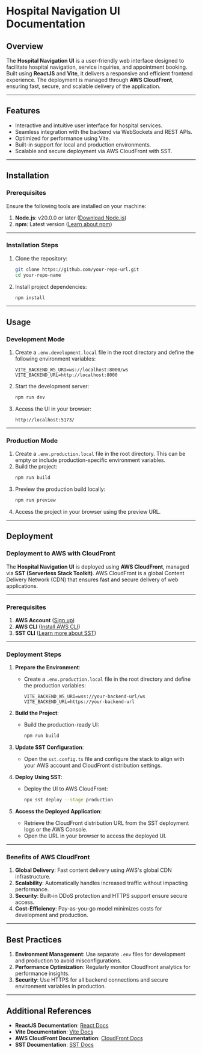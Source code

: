 # Hospital Navigation UI Documentation

## Overview

The **Hospital Navigation UI** is a user-friendly web interface designed to facilitate hospital navigation, service inquiries, and appointment booking. Built using **ReactJS** and **Vite**, it delivers a responsive and efficient frontend experience. The deployment is managed through **AWS CloudFront**, ensuring fast, secure, and scalable delivery of the application.

---

## Features

- Interactive and intuitive user interface for hospital services.
- Seamless integration with the backend via WebSockets and REST APIs.
- Optimized for performance using Vite.
- Built-in support for local and production environments.
- Scalable and secure deployment via AWS CloudFront with SST.

---

## Installation

### Prerequisites

Ensure the following tools are installed on your machine:

1. **Node.js**: v20.0.0 or later ([Download Node.js](https://nodejs.org/))  
2. **npm**: Latest version ([Learn about npm](https://docs.npmjs.com/))

---

### Installation Steps

1. Clone the repository:
    ```bash
    git clone https://github.com/your-repo-url.git
    cd your-repo-name
    ```

2. Install project dependencies:
    ```bash
    npm install
    ```

---

## Usage

### Development Mode

1. Create a `.env.development.local` file in the root directory and define the following environment variables:
    ```env
    VITE_BACKEND_WS_URI=ws://localhost:8000/ws
    VITE_BACKEND_URL=http://localhost:8000
    ```

2. Start the development server:
    ```bash
    npm run dev
    ```

3. Access the UI in your browser:
    ```
    http://localhost:5173/
    ```

---

### Production Mode

1. Create a `.env.production.local` file in the root directory. This can be empty or include production-specific environment variables.
2. Build the project:
    ```bash
    npm run build
    ```
3. Preview the production build locally:
    ```bash
    npm run preview
    ```
4. Access the project in your browser using the preview URL.

---

## Deployment

### Deployment to AWS with CloudFront

The **Hospital Navigation UI** is deployed using **AWS CloudFront**, managed via **SST (Serverless Stack Toolkit)**. AWS CloudFront is a global Content Delivery Network (CDN) that ensures fast and secure delivery of web applications.

---

### Prerequisites

1. **AWS Account** ([Sign up](https://aws.amazon.com/))  
2. **AWS CLI** ([Install AWS CLI](https://docs.aws.amazon.com/cli/latest/userguide/install-cliv2.html))  
3. **SST CLI** ([Learn more about SST](https://sst.dev/docs))  

---

### Deployment Steps

1. **Prepare the Environment**:
    - Create a `.env.production.local` file in the root directory and define the production variables:
      ```env
      VITE_BACKEND_WS_URI=wss://your-backend-url/ws
      VITE_BACKEND_URL=https://your-backend-url
      ```

2. **Build the Project**:
    - Build the production-ready UI:
      ```bash
      npm run build
      ```

3. **Update SST Configuration**:
    - Open the `sst.config.ts` file and configure the stack to align with your AWS account and CloudFront distribution settings.

4. **Deploy Using SST**:
    - Deploy the UI to AWS CloudFront:
      ```bash
      npx sst deploy --stage production
      ```

5. **Access the Deployed Application**:
    - Retrieve the CloudFront distribution URL from the SST deployment logs or the AWS Console.
    - Open the URL in your browser to access the deployed UI.

---

### Benefits of AWS CloudFront

1. **Global Delivery**: Fast content delivery using AWS's global CDN infrastructure.
2. **Scalability**: Automatically handles increased traffic without impacting performance.
3. **Security**: Built-in DDoS protection and HTTPS support ensure secure access.
4. **Cost-Efficiency**: Pay-as-you-go model minimizes costs for development and production.

---

## Best Practices

1. **Environment Management**: Use separate `.env` files for development and production to avoid misconfigurations.
2. **Performance Optimization**: Regularly monitor CloudFront analytics for performance insights.
3. **Security**: Use HTTPS for all backend connections and secure environment variables in production.

---

## Additional References

- **ReactJS Documentation**: [React Docs](https://reactjs.org/)  
- **Vite Documentation**: [Vite Docs](https://vitejs.dev/)  
- **AWS CloudFront Documentation**: [CloudFront Docs](https://aws.amazon.com/cloudfront/)  
- **SST Documentation**: [SST Docs](https://sst.dev/)  
